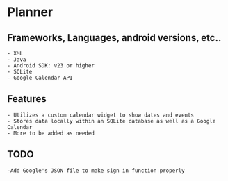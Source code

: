 # Planner
## Frameworks, Languages, android versions, etc..
    - XML
    - Java
    - Android SDK: v23 or higher
    - SQLite
    - Google Calendar API

## Features
    - Utilizes a custom calendar widget to show dates and events
    - Stores data locally within an SQLite database as well as a Google  Calendar
    - More to be added as needed
    
    
## TODO
    -Add Google's JSON file to make sign in function properly
